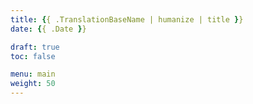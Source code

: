 ```yaml
---
title: {{ .TranslationBaseName | humanize | title }}
date: {{ .Date }}

draft: true
toc: false

menu: main
weight: 50
---
```


